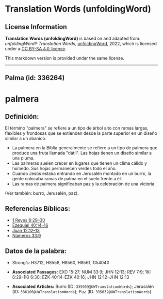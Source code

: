 # Translation Words (unfoldingWord)

## License Information

**Translation Words (unfoldingWord)** is based on and adapted from: _unfoldingWord® Translation Words_, [unfoldingWord](https://unfoldingword.org/utw), 2022, which is licensed under a [CC BY-SA 4.0 license](https://creativecommons.org/licenses/by-sa/4.0/legalcode.en).

This markdown version is provided under the same license.



--------------------------------

## Palma (id: 336264)

palmera
=======

Definición:
-----------

El término "palmera" se refiere a un tipo de árbol alto con ramas largas, flexibles y frondosas que se extienden desde la parte superior en un diseño similar a un abanico.

* La palmera en la Biblia generalmente se refiere a un tipo de palmera que produce una fruta llamada "dátil". Las hojas tienen un diseño similar a una pluma.
* Las palmeras suelen crecer en lugares que tienen un clima cálido y húmedo. Sus hojas permanecen verdes todo el año.
* Cuando Jesús estaba entrando en Jerusalén montado en un burro, la gente colocaba ramas de palma en el suelo frente a él.
* Las ramas de palmera significaban paz y la celebración de una victoria.

(Ver también: burro, Jerusalén, paz).

Referencias Bíblicas:
---------------------

* [1 Reyes 6:29–30](https://ref.ly/1Kgs6:29-1Kgs6:30)
* [Ezequiel 40:14–16](https://ref.ly/Ezek40:14-Ezek40:16)
* [Juan 12:12–13](https://ref.ly/John12:12-John12:13)
* [Números 33:9](https://ref.ly/Num33:9)

Datos de la palabra:
--------------------

* Strong’s: H3712, H8558, H8560, H8561, G54040

* **Associated Passages:** EXO 15:27; NUM 33:9; JHN 12:13; REV 7:9; 1KI 6:29–1KI 6:30; EZK 40:14–EZK 40:16; JHN 12:12–JHN 12:13
* **Associated Articles:** Burro (ID: `335909@UWTranslationWords`); Jerusalén (ID: `336106@UWTranslationWords`); Paz (ID: `335632@UWTranslationWords`)

